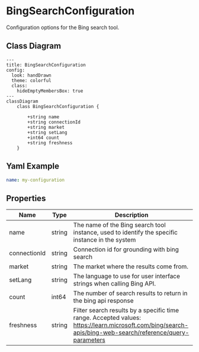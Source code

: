 # BingSearchConfiguration

Configuration options for the Bing search tool.

## Class Diagram

```mermaid
---
title: BingSearchConfiguration
config:
  look: handDrawn
  theme: colorful
  class:
    hideEmptyMembersBox: true
---
classDiagram
    class BingSearchConfiguration {
      
        +string name
        +string connectionId
        +string market
        +string setLang
        +int64 count
        +string freshness
    }
```

## Yaml Example

```yaml
name: my-configuration

```

## Properties

| Name | Type | Description |
| ---- | ---- | ----------- |
| name | string | The name of the Bing search tool instance, used to identify the specific instance in the system  |
| connectionId | string | Connection id for grounding with bing search  |
| market | string | The market where the results come from.  |
| setLang | string | The language to use for user interface strings when calling Bing API.  |
| count | int64 | The number of search results to return in the bing api response  |
| freshness | string | Filter search results by a specific time range. Accepted values: <https://learn.microsoft.com/bing/search-apis/bing-web-search/reference/query-parameters>  |
